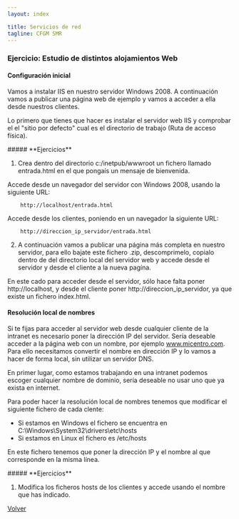 ```yaml
---
layout: index

title: Servicios de red 
tagline: CFGM SMR
---
```

### Ejercicio: Estudio de distintos alojamientos Web

#### Configuración inicial

Vamos a instalar IIS en nuestro servidor Windows 2008. A continuación vamos a publicar una página web de ejemplo y vamos a acceder a ella desde nuestros clientes.

Lo primero que tienes que hacer es instalar el servidor web IIS y comprobar el el "sitio por defecto" cual es el directorio de trabajo (Ruta de acceso física).

<div class='ejercicios' markdown='1'>
##### **Ejercicios**

1. Crea dentro del directorio c:/inetpub/wwwroot un fichero llamado entrada.html en el que pongaís un mensaje de bienvenida.


Accede desde un navegador del servidor con Windows 2008, usando la siguiente URL:

        http://localhost/entrada.html

Accede desde los clientes, poniendo en un navegador la siguiente URL:

        http://direccion_ip_servidor/entrada.html

2. A continuación vamos a publicar una página más completa en nuestro servidor, para ello bajate este fichero .zip, descomprimelo, copialo dentro de del directorio local del servidor web y accede desde el servidor y desde el cliente a la nueva pagína.

 En este cado para acceder desde el servidor, sólo hace falta poner http://localhost, y desde el cliente poner http://direccion_ip_servidor, ya que existe un fichero index.html.
</div>

#### Resolución local de nombres

Si te fijas para acceder al servidor web desde cualquier cliente de la intranet es necesario poner la dirección IP del servidor. Sería deseable acceder a la página web con un nombre, por ejemplo www.micentro.com. Para ello necesitamos convertir el nombre en dirección IP y lo vamos a hacer de forma local, sin utilizar un servidor DNS.

En primer lugar, como estamos trabajando en una intranet podemos escoger cualquier nombre de dominio, sería deseable no usar uno que ya exista en internet.

Para poder hacer la resolución local de nombres tenemos que modificar el siguiente fichero de cada clente:

* Si estamos en Windows el fichero se encuentra en C:\Windows\System32\drivers\etc\hosts
* Si estamos en Linux el fichero es /etc/hosts

En este fichero tenemos que poner la dirección IP y el nombre al que corresponde en la misma línea.

<div class='ejercicios' markdown='1'>
##### **Ejercicios**

1. Modifica los ficheros hosts de los clientes y accede usando el nombre que has indicado.

</div>

[Volver](index)
